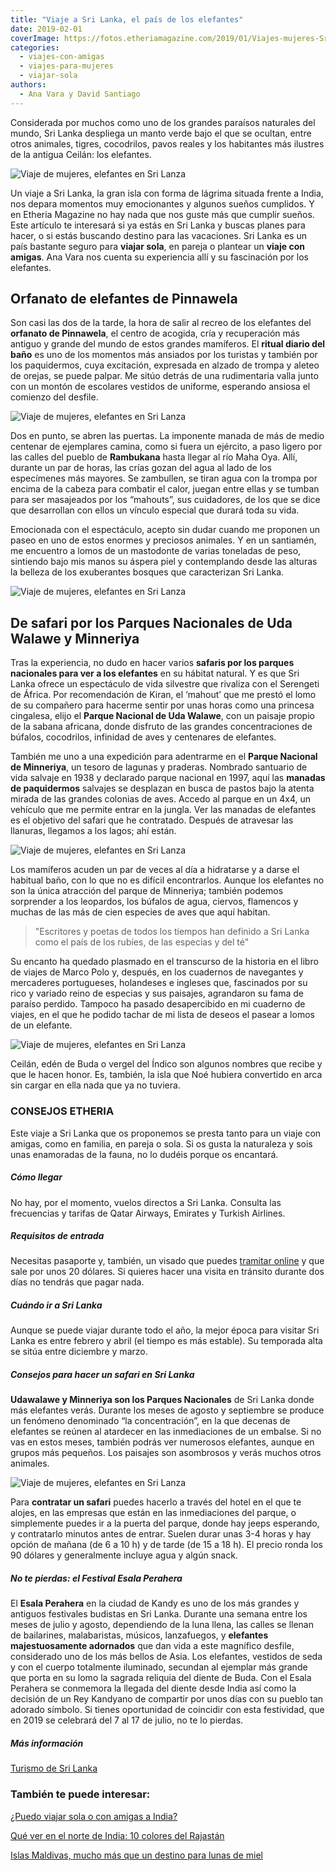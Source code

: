 ```yaml
---
title: "Viaje a Sri Lanka, el país de los elefantes"
date: 2019-02-01
coverImage: https://fotos.etheriamagazine.com/2019/01/Viajes-mujeres-Sri-lanka-7.jpg
categories: 
  - viajes-con-amigas
  - viajes-para-mujeres
  - viajar-sola
authors: 
  - Ana Vara y David Santiago
---
```


Considerada por muchos como uno de los grandes paraísos naturales del mundo, Sri Lanka despliega un manto verde bajo el que se ocultan, entre otros animales, tigres, cocodrilos, pavos reales y los habitantes más ilustres de la antigua Ceilán: los elefantes.

![Viaje de mujeres, elefantes en Sri Lanza](https://fotos.etheriamagazine.com/2019/01/Viajes-mujeres-Sri-lanka-2.jpg "Safari para ver elefantes en Sri Lanka.")

Un viaje a Sri Lanka, la gran isla con forma de lágrima situada frente a India, nos 
depara momentos muy emocionantes y algunos sueños cumplidos. Y en Etheria Magazine no 
hay nada que nos guste más que cumplir sueños. Este artículo te interesará si ya estás 
en Sri Lanka y buscas planes para hacer, o si estás buscando destino para las 
vacaciones. Sri Lanka es un país bastante seguro para **viajar sola**, en pareja o 
plantear un **viaje con amigas**. Ana Vara nos cuenta su experiencia allí y su 
fascinación por los elefantes. 

## Orfanato de elefantes de Pinnawela

Son casi las dos de la tarde, la hora de salir al recreo de los elefantes del **orfanato 
de Pinnawela**, el centro de acogida, cría y recuperación más antiguo y grande del mundo 
de estos grandes mamíferos. El **ritual diario del baño** es uno de los momentos más 
ansiados por los turistas y también por los paquidermos, cuya excitación, expresada en 
alzado de trompa y aleteo de orejas, se puede palpar. Me sitúo detrás de una 
rudimentaria valla junto con un montón de escolares vestidos de uniforme, esperando 
ansiosa el comienzo del desfile. 

![Viaje de mujeres, elefantes en Sri Lanza](https://fotos.etheriamagazine.com/2019/01/Viajes-mujeres-Sri-lanka-3.jpg "Orfanato de elefantes en Sri Lanka.")

Dos en punto, se abren las puertas. La imponente manada de más de medio centenar de 
ejemplares camina, como si fuera un ejército, a paso ligero por las calles del pueblo de 
**Rambukana** hasta llegar al río Maha Oya. Allí, durante un par de horas, las crías 
gozan del agua al lado de los especímenes más mayores. Se zambullen, se tiran agua con 
la trompa por encima de la cabeza para combatir el calor, juegan entre ellas y se tumban 
para ser masajeados por los “mahouts”, sus cuidadores, de los que se dice que 
desarrollan con ellos un vínculo especial que durará toda su vida. 

Emocionada con el espectáculo, acepto sin dudar cuando me proponen un paseo en uno de 
estos enormes y preciosos animales. Y en un santiamén, me encuentro a lomos de un 
mastodonte de varias toneladas de peso, sintiendo bajo mis manos su áspera piel y 
contemplando desde las alturas la belleza de los exuberantes bosques que caracterizan 
Sri Lanka. 

![Viaje de mujeres, elefantes en Sri Lanza](https://fotos.etheriamagazine.com/2019/01/Viajes-mujeres-Sri-lanka-4.jpg "Los elefantes se dirigen al río para beber agua y darse un baño.")

## De safari por los Parques Nacionales de Uda Walawe y Minneriya

Tras la experiencia, no dudo en hacer varios **safaris por los parques nacionales para 
ver a los elefantes** en su hábitat natural. Y es que Sri Lanka ofrece un espectáculo de 
vida silvestre que rivaliza con el Serengeti de África. Por recomendación de Kiran, el 
‘mahout’ que me prestó el lomo de su compañero para hacerme sentir por unas horas como 
una princesa cingalesa, elijo el **Parque Nacional de Uda Walawe**, con un paisaje 
propio de la sabana africana, donde disfruto de las grandes concentraciones de búfalos, 
cocodrilos, infinidad de aves y centenares de elefantes. 

También me uno a una expedición para adentrarme en el **Parque Nacional de Minneriya**, 
un tesoro de lagunas y praderas. Nombrado santuario de vida salvaje en 1938 y declarado 
parque nacional en 1997, aquí las **manadas de paquidermos** salvajes se desplazan en 
busca de pastos bajo la atenta mirada de las grandes colonias de aves. Accedo al parque 
en un 4x4, un vehículo que me permite entrar en la jungla. Ver las manadas de elefantes 
es el objetivo del safari que he contratado. Después de atravesar las llanuras, llegamos 
a los lagos; ahí están. 

![Viaje de mujeres, elefantes en Sri Lanza](https://fotos.etheriamagazine.com/2019/01/Viajes-mujeres-Sri-lanka-1.jpg "Un paseo en elefante es una experiencia inolvidable.")

Los mamíferos acuden un par de veces al día a hidratarse y a darse el habitual baño, con 
lo que no es difícil encontrarlos. Aunque los elefantes no son la única atracción del 
parque de Minneriya; también podemos sorprender a los leopardos, los búfalos de agua, 
ciervos, flamencos y muchas de las más de cien especies de aves que aquí habitan. 

> "Escritores y poetas de todos los tiempos han definido a Sri Lanka como el país de los 
> rubíes, de las especias y del té" 

Su encanto ha quedado plasmado en el transcurso de la historia en el libro de viajes de 
Marco Polo y, después, en los cuadernos de navegantes y mercaderes portugueses, 
holandeses e ingleses que, fascinados por su rico y variado reino de especias y sus 
paisajes, agrandaron su fama de paraíso perdido. Tampoco ha pasado desapercibido en mi 
cuaderno de viajes, en el que he podido tachar de mi lista de deseos el pasear a lomos 
de un elefante. 

![Viaje de mujeres, elefantes en Sri Lanza](https://fotos.etheriamagazine.com/2019/01/Viajes-mujeres-Sri-lanka-elefantes.jpg "Elefantes en Sri Lanka.")

Ceilán, edén de Buda o vergel del Índico son algunos nombres que recibe y que le hacen 
honor. Es, también, la isla que Noé hubiera convertido en arca sin cargar en ella nada 
que ya no tuviera. 

### CONSEJOS ETHERIA

Este viaje a Sri Lanka que os proponemos se presta tanto para un viaje con amigas, como 
en familia, en pareja o sola. Si os gusta la naturaleza y sois unas enamoradas de la 
fauna, no lo dudéis porque os encantará. 

##### Cómo llegar

No hay, por el momento, vuelos directos a Sri Lanka. Consulta las frecuencias y tarifas 
de Qatar Airways, Emirates y Turkish Airlines. 

##### Requisitos de entrada

Necesitas pasaporte y, también, un visado que puedes [tramitar 
online](http://www.eta.gov.lk/slvisa/visainfo/center.jsp?locale=es_ES) y que sale por 
unos 20 dólares. Si quieres hacer una visita en tránsito durante dos días no tendrás que 
pagar nada. 

##### Cuándo ir a Sri Lanka

Aunque se puede viajar durante todo el año, la mejor época para visitar Sri Lanka es 
entre febrero y abril (el tiempo es más estable). Su temporada alta se sitúa entre 
diciembre y marzo. 

##### Consejos para hacer un safari en Sri Lanka

**Udawalawe y Minneriya son los Parques Nacionales** de Sri Lanka donde más elefantes 
verás. Durante los meses de agosto y septiembre se produce un fenómeno denominado “la 
concentración”, en la que decenas de elefantes se reúnen al atardecer en las 
inmediaciones de un embalse. Si no vas en estos meses, también podrás ver numerosos 
elefantes, aunque en grupos más pequeños. Los paisajes son asombrosos y verás muchos 
otros animales. 

![Viaje de mujeres, elefantes en Sri Lanza](https://fotos.etheriamagazine.com/2019/01/Viajes-mujeres-Sri-lanka-7.jpg "Entre los elefantes y los cuidadores se establece un vínculo especial.")

Para **contratar un safari** puedes hacerlo a través del hotel en el que te alojes, en 
las empresas que están en las inmediaciones del parque, o simplemente puedes ir a la 
puerta del parque, donde hay jeeps esperando, y contratarlo minutos antes de entrar. 
Suelen durar unas 3-4 horas y hay opción de mañana (de 6 a 10 h) y de tarde (de 15 a 18 
h). El precio ronda los 90 dólares y generalmente incluye agua y algún snack. 

##### No te pierdas: el Festival Esala Perahera

El **Esala Perahera** en la ciudad de Kandy es uno de los más grandes y antiguos 
festivales budistas en Sri Lanka. Durante una semana entre los meses de julio y agosto, 
dependiendo de la luna llena, las calles se llenan de bailarines, malabaristas, músicos, 
lanzafuegos, y **elefantes majestuosamente adornados** que dan vida a este magnífico 
desfile, considerado uno de los más bellos de Asia. Los elefantes, vestidos de seda y 
con el cuerpo totalmente iluminado, secundan al ejemplar más grande que porta en su lomo 
la sagrada reliquia del diente de Buda. Con el Esala Perahera se conmemora la llegada 
del diente desde India así como la decisión de un Rey Kandyano de compartir por unos 
días con su pueblo tan adorado símbolo. Si tienes oportunidad de coincidir con esta 
festividad, que en 2019 se celebrará del 7 al 17 de julio, no te lo pierdas. 

##### Más información

[Turismo de Sri Lanka](http://www.srilanka.travel/) 

### También te puede interesar:

[¿Puedo viajar sola o con amigas a 
India?](https://etheriamagazine.com/2018/10/19/viajar-sola-o-con-amigas-a-india/) 

[Qué ver en el norte de India: 10 colores del 
Rajastán](https://etheriamagazine.com/2020/01/29/viaje-para-mujeres-que-ver-norte-india-rajastan/) 

[Islas Maldivas, mucho más que un destino para lunas de 
miel](https://etheriamagazine.com/2021/03/23/guia-que-hacer-en-maldivas-buceo-surf/)

